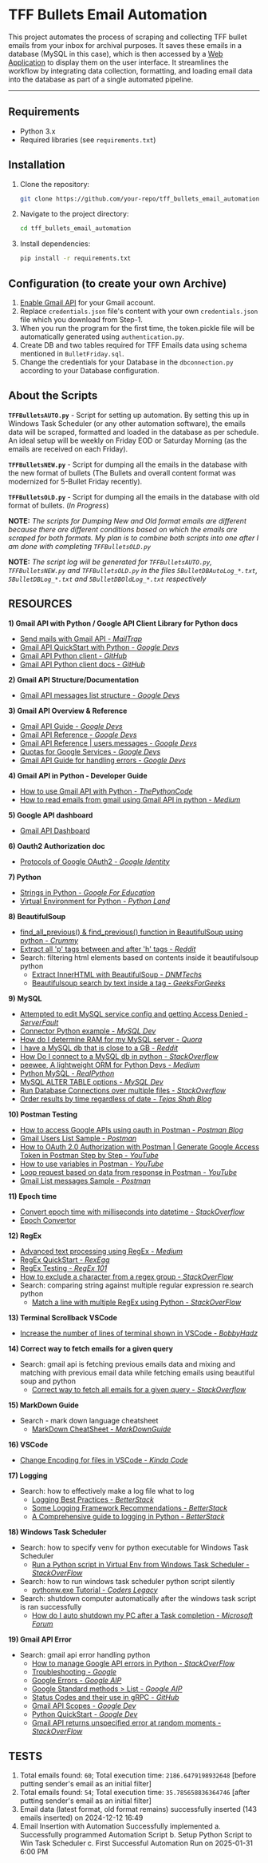 # TFF Bullets Email Automation

This project automates the process of scraping and collecting TFF bullet emails from your inbox for archival purposes. It saves these emails in a database (MySQL in this case), which is then accessed by a [Web Application](https://bitbucket.org/vatsal97/tff_bullets_email_archive_app/src/main/) to display them on the user interface. It streamlines the workflow by integrating data collection, formatting, and loading email data into the database as part of a single automated pipeline.

---

## Requirements

- Python 3.x
- Required libraries (see `requirements.txt`)

## Installation

1. Clone the repository:
    ```bash
    git clone https://github.com/your-repo/tff_bullets_email_automation.git
    ```
2. Navigate to the project directory:
    ```bash
    cd tff_bullets_email_automation
    ```
3. Install dependencies:
    ```bash
    pip install -r requirements.txt
    ```

## Configuration (to create your own Archive)

1. [Enable Gmail API](https://thepythoncode.com/article/use-gmail-api-in-python) for your Gmail account.
2. Replace `credentials.json` file's content with your own `credentials.json` file which you download from Step-1.
3. When you run the program for the first time, the token.pickle file will be automatically generated using `authentication.py`.
4. Create DB and two tables required for TFF Emails data using schema mentioned in `BulletFriday.sql`.
5. Change the credentials for your Database in the `dbconnection.py` according to your Database configuration.

## About the Scripts

**`TFFBulletsAUTO.py`** - Script for setting up automation. By setting this up in Windows Task Scheduler (or any other automation software), the emails data will be scraped, formatted and loaded in the database as per schedule. An ideal setup will be weekly on Friday EOD or Saturday Morning (as the emails are received on each Friday).

**`TFFBulletsNEW.py`** - Script for dumping all the emails in the database with the new format of bullets (The Bullets and overall content format was modernized for 5-Bullet Friday recently).

**`TFFBulletsOLD.py`** - Script for dumping all the emails in the database with old format of bullets. (*In Progress*)

**NOTE:** *The scripts for Dumping New and Old format emails are different because there are different conditions based on which the emails are scraped for both formats. My plan is to combine both scripts into one after I am done with completing `TFFBulletsOLD.py`*

**NOTE:** *The script log will be generated for `TFFBulletsAUTO.py`, `TFFBulletsNEW.py` and `TFFBulletsOLD.py` in the files `5BulletDBAutoLog_*.txt`, `5BulletDBLog_*.txt` and `5BulletDBOldLog_*.txt` respectively*

## RESOURCES

**1) Gmail API with Python / Google API Client Library for Python docs**
- [Send mails with Gmail API - *MailTrap*](https://mailtrap.io/blog/send-emails-with-gmail-api/)
- [Gmail API QuickStart with Python - *Google Devs*](https://developers.google.com/gmail/api/quickstart/python)
- [Gmail API Python client - *GitHub*](https://github.com/googleapis/google-api-python-client)
- [Gmail API Python client docs - *GitHub*](https://github.com/googleapis/google-api-python-client/tree/main/docs)

**2) Gmail API Structure/Documentation**
- [Gmail API messages list structure - *Google Devs*](https://developers.google.com/resources/api-libraries/documentation/gmail/v1/python/latest/gmail_v1.users.messages.html#list)

**3) Gmail API Overview & Reference**
- [Gmail API Guide - *Google Devs*](https://developers.google.com/gmail/api/guides)
- [Gmail API Reference - *Google Devs*](https://developers.google.com/gmail/api/reference/rest)
- [Gmail API Reference | users.messages - *Google Devs*](https://developers.google.com/gmail/api/reference/rest/v1/users.messages)
- [Quotas for Google Services - *Google Devs*](https://developers.google.com/apps-script/guides/services/quotas#:~:text=Email%20recipients%20per,1%2C500*%20%2F%20day)
- [Gmail API Guide for handling errors - *Google Devs*](https://developers.google.com/gmail/api/guides/handle-errors)

**4) Gmail API in Python - Developer Guide**
- [How to use Gmail API with Python - *ThePythonCode*](https://thepythoncode.com/article/use-gmail-api-in-python)
- [How to read emails from gmail using Gmail API in python - *Medium*](https://medium.com/@preetipriyanka24/how-to-read-emails-from-gmail-using-gmail-api-in-python-20f7d9d09ae9)

**5) Google API dashboard**
- [Gmail API Dashboard](https://console.developers.google.com/apis/dashboard)

**6) Oauth2 Authorization doc**
- [Protocols of Google OAuth2 - *Google Identity*](https://developers.google.com/identity/protocols/oauth2/)

**7) Python**
- [Strings in Python - *Google For Education*](https://developers.google.com/edu/python/strings)
- [Virtual Environment for Python - *Python Land*](https://python.land/virtual-environments/virtualenv)

**8) BeautifulSoup**
- [find_all_previous() & find_previous() function in BeautifulSoup using python - *Crummy*](https://www.crummy.com/software/BeautifulSoup/bs4/doc/#find-all-previous-and-find-previous)
- [Extract all 'p' tags between and after 'h' tags - *Reddit*](https://www.reddit.com/r/webscraping/comments/xgrh2o/extract_all_p_tags_between_after_h_tags/)
- Search: filtering html elements based on contents inside it beautifulsoup python
    - [Extract InnerHTML with BeautifulSoup - *DNMTechs*](https://dnmtechs.com/extracting-innerhtml-with-beautifulsoup-in-python-3/)
    - [Beautifulsoup search by text inside a tag - *GeeksForGeeks*](https://www.geeksforgeeks.org/beautifulsoup-search-by-text-inside-a-tag/)

**9) MySQL**
- [Attempted to edit MySQL service config and getting Access Denied - *ServerFault*](https://serverfault.com/questions/240246/attempted-to-edit-mysql-service-config-and-getting-access-denied)
- [Connector Python example - *MySQL Dev*](https://dev.mysql.com/doc/connector-python/en/connector-python-example-connecting.html)
- [How do I determine RAM for my MySQL server - *Quora*](https://www.quora.com/How-do-I-determine-how-much-RAM-I-need-for-a-MySQL-server-Our-database-is-big-20-GB-dump-file-and-our-current-server-has-64-GB-of-memory-of-which-58-GB-is-allocated-to-InnoDB-buffer-pool-which-is-all-used-Should-I)
- [I have a MySQL db that is close to a GB - *Reddit*](https://www.reddit.com/r/Database/comments/15e1y2z/i_have_a_mysql_database_that_is_close_to_a/)
- [How Do I connect to a MySQL db in python - *StackOverflow*](https://stackoverflow.com/questions/372885/how-do-i-connect-to-a-mysql-database-in-python)
- [peewee, A lightweight ORM for Python Devs - *Medium*](https://medium.com/@HeCanThink/peewee-a-lightweight-orm-for-python-developers-953e84c66cc4)
- [Python MySQL - *RealPython*](https://realpython.com/python-mysql/)
- [MySQL ALTER TABLE options - *MySQL Dev*](https://dev.mysql.com/doc/refman/8.0/en/alter-table.html)
- [Run Database Connections over multiple files - *StackOverflow*](https://stackoverflow.com/questions/65995708/run-database-connection-over-multiple-files)
- [Order results by time regardless of date - *Tejas Shah Blog*](https://tejasnshah.wordpress.com/2009/03/24/sql-server-select-result-order-by-time/)

**10) Postman Testing**
- [How to access Google APIs using oauth in Postman - *Postman Blog*](https://blog.postman.com/how-to-access-google-apis-using-oauth-in-postman/)
- [Gmail Users List Sample - *Postman*](https://www.postman.com/api-evangelist/google/request/esog3c2/gmail-users-messages-list?tab=headers)
- [How to OAuth 2.0 Authorization with Postman | Generate Google Access Token in Postman Step by Step - *YouTube*](https://www.youtube.com/watch?v=zHfR96IZECQ)
- [How to use variables in Postman - *YouTube*](https://www.youtube.com/watch?v=BKLC-_C9fxE)
- [Loop request based on data from response in Postman - *YouTube*](https://www.youtube.com/watch?v=4wuvgX-egdc)
- [Gmail List messages Sample - *Postman*](https://www.postman.com/postman/google-api-workspace/request/8zpb3is/list-messages?tab=params)

**11) Epoch time**
- [Convert epoch time with milliseconds into datetime - *StackOverflow*](https://stackoverflow.com/questions/21787496/converting-epoch-time-with-milliseconds-to-datetime)
- [Epoch Convertor](https://www.epochconverter.com/)

**12) RegEx**
- [Advanced text processing using RegEx - *Medium*](https://medium.com/@monicanogueras/15-examples-for-advanced-text-processing-using-regex-48223adc720d)
- [RegEx QuickStart - *RexEgg*](https://www.rexegg.com/regex-quickstart.php)
- [RegEx Testing - *RegEx 101*](https://regex101.com/)
- [How to exclude a character from a regex group - *StackOverFlow*](https://stackoverflow.com/questions/4108561/how-to-exclude-a-character-from-a-regex-group)
- Search: comparing string against multiple regular expression re.search python
    - [Match a line with multiple RegEx using Python - *StackOverFlow*](https://stackoverflow.com/questions/8888567/match-a-line-with-multiple-regex-using-python)

**13) Terminal Scrollback VSCode**
- [Increase the number of lines of terminal shown in VSCode - *BobbyHadz*](https://bobbyhadz.com/blog/vscode-increase-number-of-lines-shown-in-terminal)

**14) Correct way to fetch emails for a given query**
- Search: gmail api is fetching previous emails data and mixing and matching with previous email data while fetching emails using beautiful soup and python
    - [Correct way to fetch all emails for a given query - *StackOverflow*](https://stackoverflow.com/questions/38963771/gmail-api-correct-way-to-fetch-all-emails-for-a-given-query)

**15) MarkDown Guide**
- Search - mark down language cheatsheet
    - [MarkDown CheatSheet - *MarkDownGuide*](https://www.markdownguide.org/cheat-sheet/)

**16) VSCode** 
- [Change Encoding for files in VSCode - *Kinda Code*](https://www.kindacode.com/article/how-to-change-file-encoding-in-vs-code#change-encoding-for-a-single-file)

**17) Logging**
- Search: how to effectively make a log file what to log
    - [Logging Best Practices - *BetterStack*](https://betterstack.com/community/guides/logging/logging-best-practices/)
    - [Some Logging Framework Recommendations - *BetterStack*](https://betterstack.com/community/guides/logging/logging-framework/#some-logging-framework-recommendations)
    - [A Comprehensive guide to logging in Python - *BetterStack*](https://betterstack.com/community/guides/logging/how-to-start-logging-with-python/)

**18) Windows Task Scheduler**
- Search: how to specify venv for python executable for Windows Task Scheduler
    - [Run a Python script in Virtual Env from Windows Task Scheduler - *StackOverFlow*](https://stackoverflow.com/questions/34622514/run-a-python-script-in-virtual-environment-from-windows-task-scheduler)
- Search: how to run windows task scheduler python script silently
    - [pythonw.exe Tutorial - *Coders Legacy*](https://coderslegacy.com/pythonw-exe-tutorial/)
- Search: shutdown computer automatically after the windows task script is ran successfully
    - [How do I auto shutdown my PC after a Task completion - *Microsoft Forum*](https://answers.microsoft.com/en-us/windows/forum/all/how-do-i-auto-shutdown-my-pc-after-a-programtask/e0471b1b-e3c4-473b-a968-80e2964cda48)

**19) Gmail API Error**
- Search: gmail api error handling python
    - [How to manage Google API errors in Python - *StackOverFlow*](https://stackoverflow.com/questions/23945784/how-to-manage-google-api-errors-in-python)
    - [Troubleshooting - *Google*](https://cloud.google.com/apis/docs/troubleshooting)
    - [Google Errors - *Google AIP*](https://google.aip.dev/193)
    - [Google Standard methods > List - *Google AIP*](https://google.aip.dev/132)
    - [Status Codes and their use in gRPC - *GitHub*](https://github.com/grpc/grpc/blob/master/doc/statuscodes.md)
    - [Gmail API Scopes - *Google Dev*](https://developers.google.com/gmail/api/auth/scopes)
    - [Python QuickStart - *Google Dev*](https://developers.google.com/gmail/api/quickstart/python)
    - [Gmail API returns unspecified error at random moments - *StackOverFlow*](https://stackoverflow.com/questions/31109540/gmail-api-returns-unspeficied-error-at-random-moments)

## TESTS

1. Total emails found: `60`; Total execution time: `2186.6479198932648` [before putting sender's email as an initial filter]
2. Total emails found: `54`; Total execution time: `35.785658836364746` [after putting sender's email as an initial filter]
3. Email data (latest format, old format remains) successfully inserted (143 emails inserted) on 2024-12-12 16:49
4. Email Insertion with Automation Successfully implemented 
  a. Successfully programmed Automation Script
  b. Setup Python Script to Win Task Scheduler 
  c. First Successful Automation Run on 2025-01-31 6:00 PM
